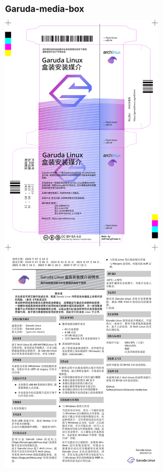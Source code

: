 # Garuda-media-box

![box](https://github.com/SolitaryDream-X/Garuda-media-box/blob/main/assets/box-page-1.png)
![instruction](https://github.com/SolitaryDream-X/Garuda-media-box/blob/main/assets/instruction-page-1.png)
